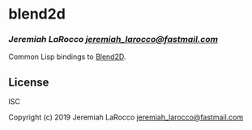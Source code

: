 # blend2d
### _Jeremiah LaRocco <jeremiah_larocco@fastmail.com>_

Common Lisp bindings to [Blend2D](https://github.com/blend2d/blend2d).

## License
ISC

Copyright (c) 2019 Jeremiah LaRocco <jeremiah_larocco@fastmail.com>



